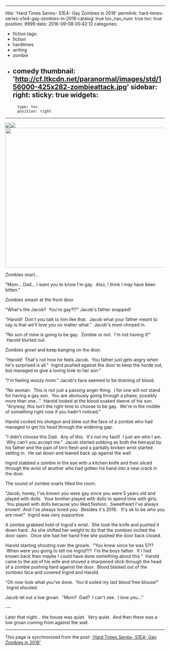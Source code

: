 
---
title: 'Hard Times Series- S1E4- Gay Zombies in 2016'
permlink: hard-times-series-s1e4-gay-zombies-in-2016
catalog: true
toc_nav_num: true
toc: true
position: 9999
date: 2016-09-08 00:42:12
categories:
- fiction
tags:
- fiction
- hardtimes
- writing
- zombie
- comedy
thumbnail: 'http://cf.ltkcdn.net/paranormal/images/std/156000-425x282-zombieattack.jpg'
sidebar:
    right:
        sticky: true
widgets:
    -
        type: toc
        position: right
---


<html>
<p><img src="http://cf.ltkcdn.net/paranormal/images/std/156000-425x282-zombieattack.jpg"/><img src="http://i.dailymail.co.uk/i/pix/2014/09/26/1411722111134_wps_2_University_students_made_.jpg"/><img src="http://img.123movies.to/news/2016-08-18/new/new/anh8.jpg" width="660" height="440"/></p>
<p>Zombies snarl...</p>
<p>"Mom... Dad... I want you to know I'm gay. &nbsp;Also, I think I may have been bitten."</p>
<p>Zombies smash at the front door.</p>
<p>"What's the Jacob? &nbsp;You're gay?!?" Jacob's father snapped!</p>
<p>"Harold! &nbsp;Don't you talk to him like that. &nbsp;Jacob what your father meant to say is that we'll love you no matter what." &nbsp;Jacob's mom chirped in.</p>
<p>"No son of mine is going to be gay. &nbsp;Zombie or not. &nbsp;I'm not having it!" &nbsp;Harold blurted out.</p>
<p>Zombies growl and keep banging on the door.</p>
<p>"Harold! &nbsp;That's not how he feels Jacob. &nbsp;You father just gets angry when he's surprised is all." &nbsp;Ingrid pushed against the door to keep the horde out, but managed to give a loving look to her son."</p>
<p>"I'm feeling woozy mom." Jacob's face seemed to be draining of blood.</p>
<p>"No woman. &nbsp;This is not just a passing anger thing. &nbsp;I for one will not stand for having a gay son. &nbsp;You are obviously going through a phase, possibly more than one..." &nbsp;Harold looked at the blood soaked sleeve of his son. &nbsp;"Anyway, this isn't the right time to choose to be gay. &nbsp;We're in the middle of something right now if you hadn't noticed."&nbsp;</p>
<p>Harold cocked his shotgun and blew out the face of a zombie who had managed to get his head through the widening gap.</p>
<p>"I didn't choose this Dad. &nbsp;Any of this. &nbsp;It's not my fault! &nbsp;I just am who I am. &nbsp;Why can't you accept me." &nbsp;Jacob started sobbing as both the betrayal by his father and the pain of torn flesh and a partially broken wrist started setting in. &nbsp;He sat down and leaned back up against the wall.</p>
<p>Ingrid stabbed a zombie in the eye with a kitchen knife and then sliced through the wrist of another who had gotten his hand into a new crack in the door.</p>
<p>The sound of zombie snarls filled the room.</p>
<p>"Jacob, honey, I've known you were gay since you were 5 years old and played with dolls. &nbsp;Your brother played with dolls to spend time with girls. &nbsp;You played with dolls because you liked fashion. &nbsp;Sweetheart I've always known! &nbsp;And I've always loved you. &nbsp;Besides it's 2016. &nbsp;&nbsp;It's ok to be who you are now!" &nbsp;Ingrid was very supportive. &nbsp;</p>
<p>A zombie grabbed hold of Ingrid's wrist. &nbsp;She took the knife and pushed it down hard. &nbsp;As she shifted her weight to do that the zombies inched the door open. &nbsp;Once she had her hand free she pushed the door back closed.</p>
<p>Harold starting shouting over the growls. &nbsp;"You knew since he was 5?!? &nbsp;When were you going to tell me Ingrid?!? &nbsp;I'm the boys father. &nbsp;If I had known back then maybe I could have done something about this." &nbsp;Harold came to the aid of his wife and shoved a sharpened stick through the head of a zombie pushing hard against the door. &nbsp;Blood blasted out of the zombies face and covered Ingrid and Harold.</p>
<p>"Oh now look what you've done. &nbsp;You'd soiled my last blood free blouse!" &nbsp;Ingrid shouted.</p>
<p>Jacob let out a low groan. &nbsp;"Mom? &nbsp;Dad? &nbsp;I can't see. &nbsp;I love you..."</p>
<p>---</p>
<p>Later that night... the house was quiet. &nbsp;Very quiet. &nbsp;And then there was a low groan coming from against the wall.</p>
</html>

- - -

This page is synchronized from the post: ['Hard Times Series- S1E4- Gay Zombies in 2016'](https://steemit.com/@aggroed/hard-times-series-s1e4-gay-zombies-in-2016)
